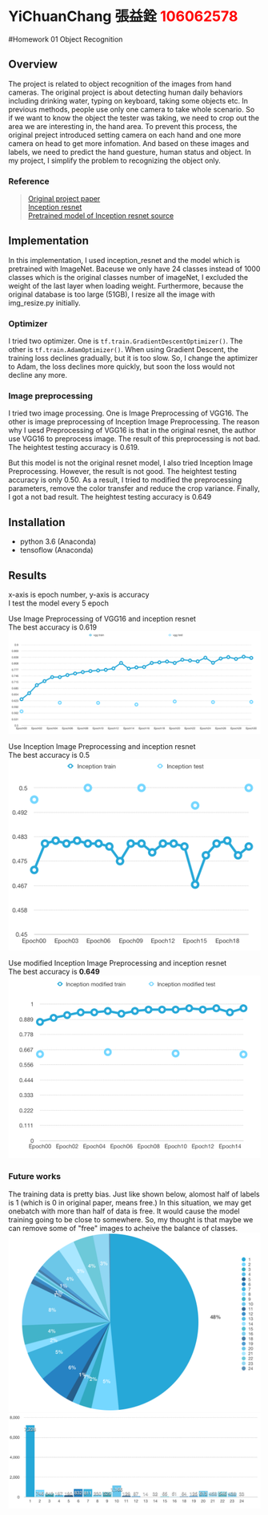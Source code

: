 # YiChuanChang 張益銓 <span style="color:red">106062578</span>

#Homework 01 Object Recognition

## Overview
The project is related to object recognition of the images from hand cameras. The original project is about detecting human daily behaviors including drinking water, typing on keyboard, taking some objects etc. In previous methods, people use only one camera to take whole scenario. So if we want to know the object the tester was taking, we need to crop out the area we are interesting in, the hand area. To prevent this process, the original preject introduced setting camera on each hand and one more camera on head to get more infomation. And based on these images and labels, we need to predict the hand guesture, human status and object. In my project, I simplify the problem to recognizing the object only.

### Reference
> <a href="https://drive.google.com/file/d/0BwCy2boZhfdBM0ZDTV9lZW1rZzg/view">Original project paper</a><br>
> <a href="https://github.com/tensorflow/tensorflow/tree/master/tensorflow/contrib/slim/python/slim/nets">Inception resnet</a><br>
> <a href="https://github.com/tensorflow/models/tree/master/research/slim#Pretrained">Pretrained model of Inception resnet source</a>

## Implementation
In this implementation, I used inception_resnet and the model which is pretrained with ImageNet. Baceuse we only have 24 classes instead of 1000 classes which is the original classes number of imageNet, I excluded the weight of the last layer when loading weight. Furthermore, because the original database is too large (51GB), I resize all the image with img_resize.py initially.

### Optimizer
I tried two optimizer. One is `tf.train.GradientDescentOptimizer()`. The other is `tf.train.AdamOptimizer()`. When using Gradient Descent, the training loss declines gradually, but it is too slow. So, I change the aptimizer to Adam, the loss declines more quickly, but soon the loss would not decline any more. 

### Image preprocessing
I tried two image processing. One is Image Preprocessing of VGG16. The other is image preprocessing of Inception Image Preprocessing. The reason why I uesd Preprocessing of VGG16 is that in the original resnet, the author use VGG16 to preprocess image. The result of this preprocessing is not bad. The heightest testing accuracy is 0.619.

But this model is not the original resnet model, I also tried Inception Image Preprocessing. However, the result is not good. The heightest testing accuracy is only 0.50. As a result, I tried to modified the preprocessing parameters, remove the color transfer and reduce the crop variance. Finally, I got a not bad result. The heightest testing accuracy is 0.649

## Installation
* python 3.6 (Anaconda)
* tensoflow (Anaconda)

## Results
x-axis is epoch number, y-axis is accuracy<br>
I test the model every 5 epoch

Use Image Preprocessing of VGG16 and inception resnet<br>
The best accuracy is 0.619
![vgg result](vgg.png)

Use Inception Image Preprocessing and inception resnet<br>
The best accuracy is 0.5
![inception result](inception.png)

Use modified Inception Image Preprocessing and inception resnet<br>
The best accuracy is <b>0.649</b>
![inception modified result](inception_m.png)

### Future works
The training data is pretty bias. Just like shown below, alomost half of labels is 1 (which is 0 in original paper, means free.) In this situation, we may get onebatch with more than half of data is free. It would cause the model training going to be close to somewhere. So, my thought is that maybe we can remove some of "free" images to acheive the balance of classes.
![](circle_char_of_train.png)
![](bar_char_of_train.png)


